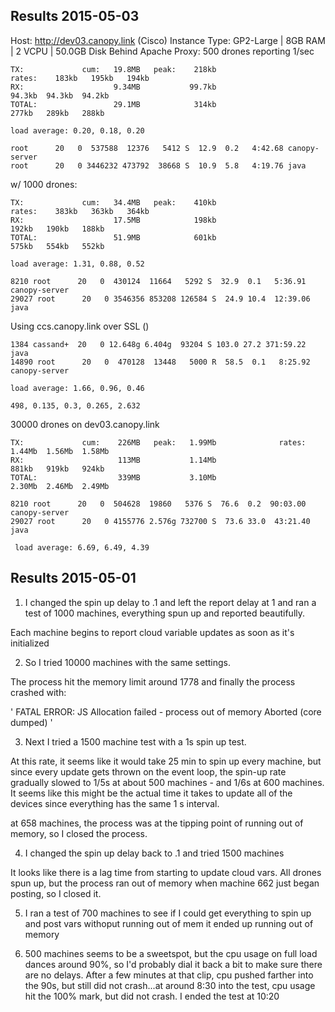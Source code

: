 Results 2015-05-03
------------------------------------------------------------------------------------------------
Host: http://dev03.canopy.link (Cisco)
Instance Type: GP2-Large | 8GB RAM | 2 VCPU | 50.0GB Disk
Behind Apache Proxy: 
500 drones reporting 1/sec

    TX:             cum:   19.8MB   peak:    218kb                                    rates:    183kb   195kb   194kb
    RX:                    9.34MB           99.7kb                                             94.3kb  94.3kb  94.2kb
    TOTAL:                 29.1MB            314kb                                              277kb   289kb   288kb

    load average: 0.20, 0.18, 0.20

    root      20   0  537588  12376   5412 S  12.9  0.2   4:42.68 canopy-server       
    root      20   0 3446232 473792  38668 S  10.9  5.8   4:19.76 java      


w/ 1000 drones:
    
    TX:             cum:   34.4MB   peak:    410kb                               rates:    383kb   363kb   364kb
    RX:                    17.5MB            198kb                                         192kb   190kb   188kb
    TOTAL:                 51.9MB            601kb                                         575kb   554kb   552kb

    load average: 1.31, 0.88, 0.52

    8210 root      20   0  430124  11664   5292 S  32.9  0.1   5:36.91 canopy-server                           
    29027 root      20   0 3546356 853208 126584 S  24.9 10.4  12:39.06 java          

Using ccs.canopy.link over SSL ()

    1384 cassand+  20   0 12.648g 6.404g  93204 S 103.0 27.2 371:59.22 java                                    
    14890 root      20   0  470128  13448   5000 R  58.5  0.1   8:25.92 canopy-server  

    load average: 1.66, 0.96, 0.46

    498, 0.135, 0.3, 0.265, 2.632


30000 drones on dev03.canopy.link

    TX:             cum:    226MB   peak:   1.99Mb              rates:   1.44Mb  1.56Mb  1.58Mb
    RX:                     113MB           1.14Mb                        881kb   919kb   924kb
    TOTAL:                  339MB           3.10Mb                       2.30Mb  2.46Mb  2.49Mb

    8210 root      20   0  504628  19860   5376 S  76.6  0.2  90:03.00 canopy-server          
    29027 root      20   0 4155776 2.576g 732700 S  73.6 33.0  43:21.40 java                   

     load average: 6.69, 6.49, 4.39
     
Results 2015-05-01
------------------------------------------------------------------------------------------------
1) I changed the spin up delay to .1 and left the report
delay at 1 and ran a test of 1000 machines, everything spun up and reported beautifully.

Each machine begins to report cloud variable updates
as soon as it's initialized

2) So I tried 10000 machines with the same settings.

The process hit the memory limit around 1778 and
finally the process crashed with:

'
FATAL ERROR: JS Allocation failed - process out of memory
Aborted (core dumped)
'

3) Next I tried a 1500 machine test with a 1s spin up 
test.

At this rate, it seems like it would take 25 min to spin up every machine, but since every update gets thrown 
on the event loop, the spin-up rate gradually slowed to 
1/5s at about 500 machines - and 1/6s at 600 machines.
 It seems like this might be the actual time it takes to update all of the devices since everything has the same 1 s interval.

 at 658 machines, the process was at the tipping point
 of running out of memory, so I closed the process.

4) I changed the spin up delay back to .1 and tried 1500 machines

It looks like there is a lag time from starting to update cloud vars. All drones spun up, but
the process ran out of memory when machine 662 just began posting, so I closed it.

5) I ran a test of 700 machines to see if I could get everything to spin up and post vars withoput running out of mem
    it ended up running out of memory

6)  500 machines seems to be a sweetspot, but the cpu usage on full load dances around 90%, so I'd probably dial it back a bit to make sure there are no delays. After a few minutes at that clip, cpu pushed farther into the 90s, but still did not crash...at around 8:30 into the test, cpu usage hit the 100% mark, but did not crash. I ended the test at 10:20
